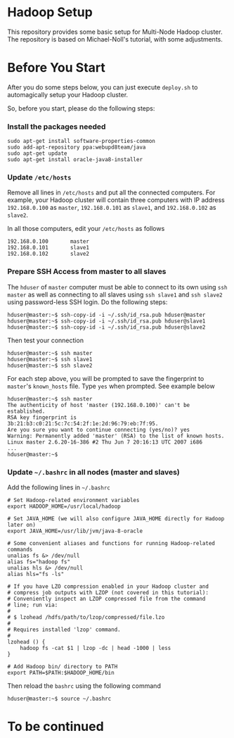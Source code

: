# Hadoop Setup
This repository provides some basic setup for Multi-Node Hadoop cluster. The repository is based on Michael-Noll's tutorial, with some adjustments.

# Before You Start
After you do some steps below, you can just execute `deploy.sh` to automagically setup your Hadoop cluster.

So, before you start, please do the following steps:

### Install the packages needed
```
sudo apt-get install software-properties-common
sudo add-apt-repository ppa:webupd8team/java
sudo apt-get update
sudo apt-get install oracle-java8-installer
```

### Update `/etc/hosts`

Remove all lines in `/etc/hosts` and put all the connected computers. For example, your Hadoop cluster will contain three computers with IP address `192.168.0.100` as `master`, `192.168.0.101` as `slave1`, and `192.168.0.102` as `slave2`. 

In all those computers, edit your `/etc/hosts` as follows

```
192.168.0.100		master
192.168.0.101		slave1
192.168.0.102		slave2
```

### Prepare SSH Access from master to all slaves

The `hduser` of `master` computer must be able to connect to its own using `ssh master` as well as connecting to all slaves using `ssh slave1` and `ssh slave2` using password-less SSH login. Do the following steps:

```
hduser@master:~$ ssh-copy-id -i ~/.ssh/id_rsa.pub hduser@master
hduser@master:~$ ssh-copy-id -i ~/.ssh/id_rsa.pub hduser@slave1
hduser@master:~$ ssh-copy-id -i ~/.ssh/id_rsa.pub hduser@slave2
```

Then test your connection

```
hduser@master:~$ ssh master
hduser@master:~$ ssh slave1
hduser@master:~$ ssh slave2
```
For each step above, you will be prompted to save the fingerprint to `master`'s `known_hosts` file. Type `yes` when prompted. See example below

```
hduser@master:~$ ssh master
The authenticity of host 'master (192.168.0.100)' can't be established.
RSA key fingerprint is 3b:21:b3:c0:21:5c:7c:54:2f:1e:2d:96:79:eb:7f:95.
Are you sure you want to continue connecting (yes/no)? yes
Warning: Permanently added 'master' (RSA) to the list of known hosts.
Linux master 2.6.20-16-386 #2 Thu Jun 7 20:16:13 UTC 2007 i686
...
hduser@master:~$
```

### Update `~/.bashrc` in all nodes (master and slaves)

Add the following lines in `~/.bashrc`

```
# Set Hadoop-related environment variables
export HADOOP_HOME=/usr/local/hadoop

# Set JAVA_HOME (we will also configure JAVA_HOME directly for Hadoop later on)
export JAVA_HOME=/usr/lib/jvm/java-8-oracle

# Some convenient aliases and functions for running Hadoop-related commands
unalias fs &> /dev/null
alias fs="hadoop fs"
unalias hls &> /dev/null
alias hls="fs -ls"

# If you have LZO compression enabled in your Hadoop cluster and
# compress job outputs with LZOP (not covered in this tutorial):
# Conveniently inspect an LZOP compressed file from the command
# line; run via:
#
# $ lzohead /hdfs/path/to/lzop/compressed/file.lzo
#
# Requires installed 'lzop' command.
#
lzohead () {
    hadoop fs -cat $1 | lzop -dc | head -1000 | less
}

# Add Hadoop bin/ directory to PATH
export PATH=$PATH:$HADOOP_HOME/bin
```

Then reload the `bashrc` using the following command

```
hduser@master:~$ source ~/.bashrc
```

# To be continued
